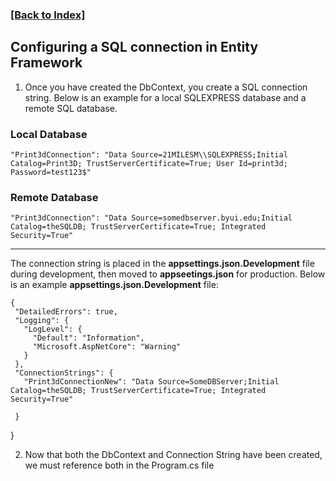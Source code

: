 ### [[Back to Index]](Index.MD)

## Configuring a SQL connection in Entity Framework

 
1. Once you have created the DbContext, you create a SQL connection string. Below is an example for a local SQLEXPRESS database and a remote 
SQL database.

### Local Database
`
"Print3dConnection": "Data Source=21MILESM\\SQLEXPRESS;Initial Catalog=Print3D; TrustServerCertificate=True; User Id=print3d; Password=test123$"
`

### Remote Database
`
"Print3dConnection": "Data Source=somedbserver.byui.edu;Initial Catalog=theSQLDB; TrustServerCertificate=True; Integrated Security=True"
`

---
 The connection string is placed in the **appsettings.json.Development** file during development, 
 then moved to **appseetings.json** for production. Below is an example **appsettings.json.Development** file:

 ```
 {
  "DetailedErrors": true,
  "Logging": {
    "LogLevel": {
      "Default": "Information",
      "Microsoft.AspNetCore": "Warning"
    }
  },
  "ConnectionStrings": {
    "Print3dConnectionNew": "Data Source=SomeDBServer;Initial Catalog=theSQLDB; TrustServerCertificate=True; Integrated Security=True"

  }
  ```
}

2. Now that both the DbContext and Connection String have been created, we must
reference both in the Program.cs file